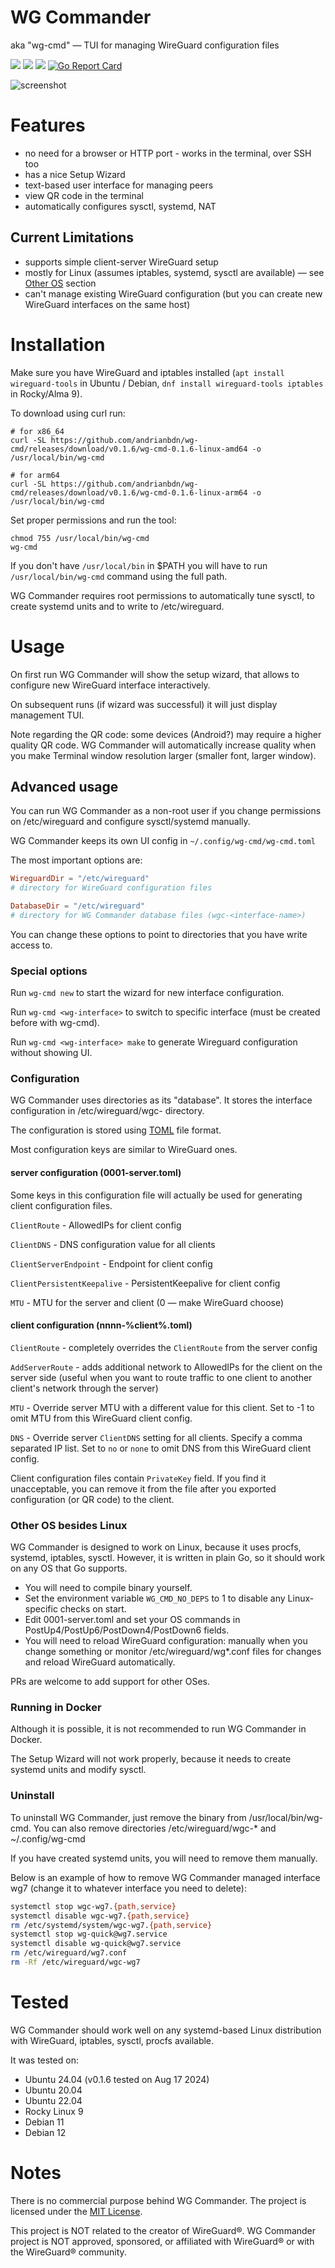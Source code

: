 # WG Commander 

aka "wg-cmd" — TUI for managing WireGuard configuration files

<a href="https://github.com/andrianbdn/wg-cmd/releases/latest"><img src="https://img.shields.io/github/v/release/andrianbdn/wg-cmd" /></a>
<a href="./LICENSE"><img src="https://img.shields.io/github/license/andrianbdn/wg-cmd" /></a>
<a href="./go.mod"><img src="https://img.shields.io/github/go-mod/go-version/andrianbdn/wg-cmd" /></a>
[![Go Report Card](https://goreportcard.com/badge/github.com/andrianbdn/wg-cmd)](https://goreportcard.com/report/github.com/andrianbdn/wg-cmd)

![screenshot](https://user-images.githubusercontent.com/994900/218720566-e5b3ab22-d7fc-4df7-a777-ad9b6280ada8.png)

# Features
- no need for a browser or HTTP port - works in the terminal, over SSH too
- has a nice Setup Wizard
- text-based user interface for managing peers
- view QR code in the terminal
- automatically configures sysctl, systemd, NAT

## Current Limitations
- supports simple client-server WireGuard setup
- mostly for Linux (assumes iptables, systemd, sysctl are available) — see [Other OS](#other-os-besides-linux) section
- can't manage existing WireGuard configuration (but you can create new WireGuard interfaces on the same host)

# Installation 

Make sure you have WireGuard and iptables installed 
(`apt install wireguard-tools` in Ubuntu / Debian, `dnf install wireguard-tools iptables` in Rocky/Alma 9). 

To download using curl run:
```shell
# for x86_64 
curl -SL https://github.com/andrianbdn/wg-cmd/releases/download/v0.1.6/wg-cmd-0.1.6-linux-amd64 -o /usr/local/bin/wg-cmd

# for arm64 
curl -SL https://github.com/andrianbdn/wg-cmd/releases/download/v0.1.6/wg-cmd-0.1.6-linux-arm64 -o /usr/local/bin/wg-cmd
```

Set proper permissions and run the tool: 
```
chmod 755 /usr/local/bin/wg-cmd
wg-cmd
```

If you don't have `/usr/local/bin` in $PATH you will have to
run `/usr/local/bin/wg-cmd` command using the full path.

WG Commander requires root permissions to automatically tune sysctl, to create systemd units and to write to /etc/wireguard.

# Usage 

On first run WG Commander will show the setup wizard, that allows to configure new WireGuard interface interactively.

On subsequent runs (if wizard was successful) it will just display management TUI.

Note regarding the QR code: some devices (Android?) may require a higher quality QR code. WG Commander will automatically increase quality when you make Terminal window resolution larger (smaller font, larger window).

## Advanced usage

You can run WG Commander as a non-root user if you change permissions on 
/etc/wireguard and configure sysctl/systemd manually.

WG Commander keeps its own UI config in `~/.config/wg-cmd/wg-cmd.toml`

The most important options are:
```toml
WireguardDir = "/etc/wireguard"
# directory for WireGuard configuration files 

DatabaseDir = "/etc/wireguard"
# directory for WG Commander database files (wgc-<interface-name>)
```

You can change these options to point to directories that you have write access to.

### Special options 

Run `wg-cmd new` to start the wizard for new interface configuration.

Run `wg-cmd <wg-interface>` to switch to specific interface (must be created before with wg-cmd).

Run `wg-cmd <wg-interface> make` to generate Wireguard configuration without showing UI.

### Configuration 

WG Commander uses directories as its "database". 
It stores the interface configuration in /etc/wireguard/wgc-<interface-name> directory. 

The configuration is stored using [TOML](https://toml.io) file format.

Most configuration keys are similar to WireGuard ones. 

#### server configuration (0001-server.toml)
Some keys in this configuration file will actually be used for generating 
client configuration files. 

`ClientRoute` - AllowedIPs for client config

`ClientDNS` - DNS configuration value for all clients

`ClientServerEndpoint` - Endpoint for client config

`ClientPersistentKeepalive` - PersistentKeepalive for client config 

`MTU` - MTU for the server and client (0 — make WireGuard choose)

#### client configuration (nnnn-%client%.toml)

`ClientRoute` - completely overrides the `ClientRoute` from the server config

`AddServerRoute` - adds additional network to AllowedIPs for the client on the server side (useful 
when you want to route traffic to one client to another client's network through the server)

`MTU` - Override server MTU with a different value for this client. Set to -1 to omit MTU from this WireGuard client config.

`DNS` - Override server `ClientDNS` setting for all clients. Specify a comma separated IP list. 
Set to `no` or `none` to omit DNS from this WireGuard client config.

Client configuration files contain `PrivateKey` field. 
If you find it unacceptable, you can remove it from the file after you exported 
configuration (or QR code) to the client.

### Other OS besides Linux

WG Commander is designed to work on Linux, because it uses procfs, systemd, iptables, sysctl. 
However, it is written in plain Go, so it should work on any OS that Go supports.

- You will need to compile binary yourself.
- Set the environment variable `WG_CMD_NO_DEPS` to 1 to disable any Linux-specific checks on start. 
- Edit 0001-server.toml and set your OS commands in PostUp4/PostUp6/PostDown4/PostDown6 fields.
- You will need to reload WireGuard configuration: manually when you change something
or monitor /etc/wireguard/wg*.conf files for changes and reload WireGuard automatically.

PRs are welcome to add support for other OSes.

### Running in Docker 

Although it is possible, it is not recommended to run WG Commander in Docker. 

The Setup Wizard will not work properly, because it needs to create systemd units and modify sysctl.


### Uninstall 

To uninstall WG Commander, just remove the binary from /usr/local/bin/wg-cmd. 
You can also remove directories /etc/wireguard/wgc-* and ~/.config/wg-cmd

If you have created systemd units, you will need to remove them manually.

Below is an example of how to remove WG Commander managed interface wg7 
(change it to whatever interface you need to delete):

```sh
systemctl stop wgc-wg7.{path,service}
systemctl disable wgc-wg7.{path,service}
rm /etc/systemd/system/wgc-wg7.{path,service}
systemctl stop wg-quick@wg7.service
systemctl disable wg-quick@wg7.service
rm /etc/wireguard/wg7.conf
rm -Rf /etc/wireguard/wgc-wg7
```


# Tested
WG Commander should work well on any systemd-based Linux
distribution with WireGuard, iptables, sysctl, procfs available.

It was tested on:
- Ubuntu 24.04 (v0.1.6 tested on Aug 17 2024)
- Ubuntu 20.04
- Ubuntu 22.04
- Rocky Linux 9
- Debian 11
- Debian 12

# Notes 
There is no commercial purpose behind WG Commander. 
The project is licensed under 
the [MIT License](https://github.com/andrianbdn/wg-cmd/blob/master/LICENSE).

This project is NOT related to the creator of WireGuard®.
WG Commander project is NOT approved, sponsored, or affiliated 
with WireGuard® or with the WireGuard® community.
